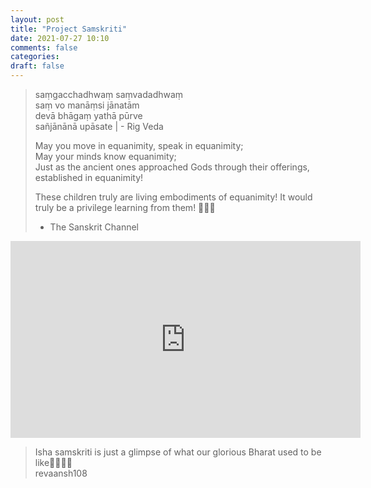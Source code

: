 ```yaml
---
layout: post
title: "Project Samskriti"
date: 2021-07-27 10:10
comments: false
categories:
draft: false
---
```


> saṃgacchadhwaṃ saṃvadadhwaṃ  
> saṃ vo manāṃsi jānatām  
> devā bhāgaṃ yathā pūrve  
> sañjānānā upāsate |   - Rig Veda  
>    
>   
> May you move in equanimity, speak in equanimity;   
> May your minds know equanimity;   
> Just as the ancient ones approached Gods through their offerings, established in equanimity!  
>   
> These children truly are living embodiments of equanimity! It would truly be a privilege learning from them! 🙏🙏🙏  
>  
> - The Sanskrit Channel  
  
  
<iframe width="560" height="315" src="https://www.youtube-nocookie.com/embed/4F3bpEW3Qbc?controls=0" title="Project Samskriti by Isha" frameborder="0" allow="accelerometer; autoplay; clipboard-write; encrypted-media; gyroscope; picture-in-picture" allowfullscreen></iframe>
  
  
> Isha samskriti is just a glimpse of what our glorious Bharat used to be like🚩🇮🇳😇  
> revaansh108  
  
